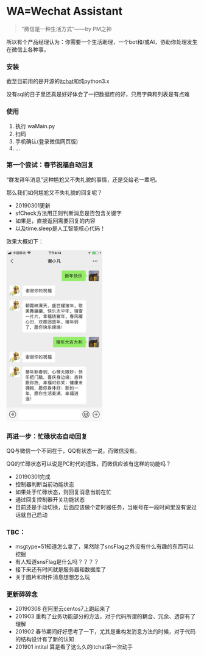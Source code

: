 # WA=Wechat Assistant
>"微信是一种生活方式"——by PM之神

所以有个产品经理认为：你需要一个生活助理，一个bot和/或AI，协助你处理发生在微信上各种事。

### 安装
截至目前用的是开源的[itchat](https://github.com/littlecodersh/ItChat)和纯python3.x

没有sql的日子里还真是好好体会了一把数据库的好，只用字典和列表是有点难

### 使用
1. 执行 waMain.py
2. 扫码
3. 手机确认(登录微信网页版)
4. ...

### 第一个尝试：春节祝福自动回复
“群发拜年消息”这种尴尬又不失礼貌的事情，还是交给老一辈吧。

那么我们如何尴尬又不失礼貌的回复呢？
* 20190301更新
* sfCheck方法用正则判断消息是否包含关键字
* 如果是，直接返回需要回复的内容
* 以及time.sleep是人工智能核心代码！

效果大概如下：

<img src="https://github.com/xxfantasy/wechat/blob/master/img/sfexample.PNG" width=50%>

### 再进一步：忙碌状态自动回复
QQ与微信一个不同在于，QQ有状态一说，而微信没有。

QQ的忙碌状态可以说是PC时代的遗珠，而微信应该有这样的功能吗？
* 20190301完成
* 控制器判断当前功能状态
* 如果处于忙碌状态，则回复消息当前在忙
* 通过回复控制器开关功能状态
* 目前还是手动切换，后面应该做个定时器任务，当帐号在一段时间里没有说过话就自己启动


### TBC：
* msgtype=51知道怎么拿了，果然除了snsFlag之外没有什么有趣的东西可以挖掘
* 有人知道snsFlag是什么吗？？？？
* 接下来还有时间就是服务器和数据库了
* 关于图片和附件消息想想怎么玩

### 更新碎碎念
* 20190308      在阿里云centos7上跑起来了
* 201903        重构了业务功能部分的方法，对于代码所谓的耦合、冗余、透穿有了理解
* 201902        春节期间好好思考了一下，尤其是重构发消息方法的时候，对于代码的结构设计有了新的认知  
* 201901        intital 算是看了这么久的itchat第一次动手
